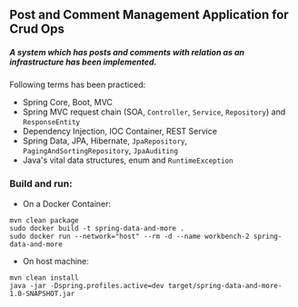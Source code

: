 ## Post and Comment Management Application for Crud Ops
##### A system which has posts and comments with relation as an infrastructure has been implemented. 
Following terms has been practiced:
* Spring Core, Boot, MVC
* Spring MVC request chain (SOA, `Controller`, `Service`, `Repository`) and `ResponseEntity`
* Dependency Injection, IOC Container, REST Service
* Spring Data, JPA, Hibernate, `JpaRepository`, `PagingAndSortingRepository`, `JpaAuditing`
* Java's vital data structures, enum and `RuntimeException`

### Build and run:

* On a Docker Container:
```
mvn clean package
sudo docker build -t spring-data-and-more .
sudo docker run --network="host" --rm -d --name workbench-2 spring-data-and-more
```

* On host machine:
```
mvn clean install
java -jar -Dspring.profiles.active=dev target/spring-data-and-more-1.0-SNAPSHOT.jar
```